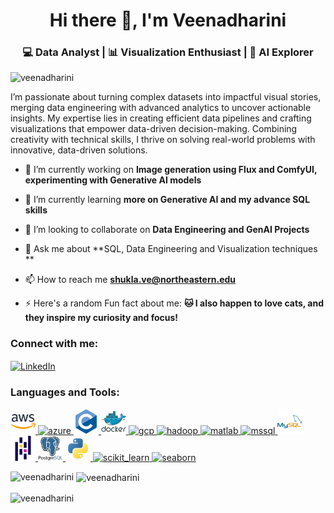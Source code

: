 <h1 align="center">Hi there 👋, I'm Veenadharini</h1>
<h3 align="center">💻 Data Analyst | 📊 Visualization Enthusiast | 🤖 AI Explorer</h3>

<p align="left"> <img src="https://komarev.com/ghpvc/?username=veenadharini&label=Profile%20views&color=0e75b6&style=flat" alt="veenadharini" /> </p>

<p align="left">
I’m passionate about turning complex datasets into impactful visual stories, merging data engineering with advanced analytics to uncover actionable insights. My expertise lies in creating efficient data pipelines and crafting visualizations that empower data-driven decision-making. Combining creativity with technical skills, I thrive on solving real-world problems with innovative, data-driven solutions.
</p>

- 🔭 I’m currently working on **Image generation using Flux and ComfyUI, experimenting with Generative AI models**

- 🌱 I’m currently learning **more on Generative AI and my advance SQL skills**

- 👯 I’m looking to collaborate on **Data Engineering and GenAI Projects**

- 💬 Ask me about **SQL, Data Engineering and Visualization techniques **

- 📫 How to reach me **shukla.ve@northeastern.edu**

- ⚡ Here's a random Fun fact about me: **🐱 I also happen to love cats, and they inspire my curiosity and focus!**

<h3 align="left">Connect with me:</h3>
<p align="left">
<a href="https://www.linkedin.com/in/veenadharini-shukla/" target="blank">
  <img align="center" src="https://raw.githubusercontent.com/rahuldkjain/github-profile-readme-generator/master/src/images/icons/Social/linked-in-alt.svg" alt="LinkedIn" height="30" width="40" />
</a>
</p>

<h3 align="left">Languages and Tools:</h3>
<p align="left"> <a href="https://aws.amazon.com" target="_blank" rel="noreferrer"> <img src="https://raw.githubusercontent.com/devicons/devicon/master/icons/amazonwebservices/amazonwebservices-original-wordmark.svg" alt="aws" width="40" height="40"/> </a> <a href="https://azure.microsoft.com/en-in/" target="_blank" rel="noreferrer"> <img src="https://www.vectorlogo.zone/logos/microsoft_azure/microsoft_azure-icon.svg" alt="azure" width="40" height="40"/> </a> <a href="https://www.cprogramming.com/" target="_blank" rel="noreferrer"> <img src="https://raw.githubusercontent.com/devicons/devicon/master/icons/c/c-original.svg" alt="c" width="40" height="40"/> </a> <a href="https://www.docker.com/" target="_blank" rel="noreferrer"> <img src="https://raw.githubusercontent.com/devicons/devicon/master/icons/docker/docker-original-wordmark.svg" alt="docker" width="40" height="40"/> </a> <a href="https://cloud.google.com" target="_blank" rel="noreferrer"> <img src="https://www.vectorlogo.zone/logos/google_cloud/google_cloud-icon.svg" alt="gcp" width="40" height="40"/> </a> <a href="https://hadoop.apache.org/" target="_blank" rel="noreferrer"> <img src="https://www.vectorlogo.zone/logos/apache_hadoop/apache_hadoop-icon.svg" alt="hadoop" width="40" height="40"/> </a> <a href="https://www.mathworks.com/" target="_blank" rel="noreferrer"> <img src="https://upload.wikimedia.org/wikipedia/commons/2/21/Matlab_Logo.png" alt="matlab" width="40" height="40"/> </a> <a href="https://www.microsoft.com/en-us/sql-server" target="_blank" rel="noreferrer"> <img src="https://www.svgrepo.com/show/303229/microsoft-sql-server-logo.svg" alt="mssql" width="40" height="40"/> </a> <a href="https://www.mysql.com/" target="_blank" rel="noreferrer"> <img src="https://raw.githubusercontent.com/devicons/devicon/master/icons/mysql/mysql-original-wordmark.svg" alt="mysql" width="40" height="40"/> </a> <a href="https://pandas.pydata.org/" target="_blank" rel="noreferrer"> <img src="https://raw.githubusercontent.com/devicons/devicon/2ae2a900d2f041da66e950e4d48052658d850630/icons/pandas/pandas-original.svg" alt="pandas" width="40" height="40"/> </a> <a href="https://www.postgresql.org" target="_blank" rel="noreferrer"> <img src="https://raw.githubusercontent.com/devicons/devicon/master/icons/postgresql/postgresql-original-wordmark.svg" alt="postgresql" width="40" height="40"/> </a> <a href="https://www.python.org" target="_blank" rel="noreferrer"> <img src="https://raw.githubusercontent.com/devicons/devicon/master/icons/python/python-original.svg" alt="python" width="40" height="40"/> </a> <a href="https://scikit-learn.org/" target="_blank" rel="noreferrer"> <img src="https://upload.wikimedia.org/wikipedia/commons/0/05/Scikit_learn_logo_small.svg" alt="scikit_learn" width="40" height="40"/> </a> <a href="https://seaborn.pydata.org/" target="_blank" rel="noreferrer"> <img src="https://seaborn.pydata.org/_images/logo-mark-lightbg.svg" alt="seaborn" width="40" height="40"/> </a> </p>

<p><img align="left" src="https://github-readme-stats.vercel.app/api/top-langs?username=veenadharini&show_icons=true&locale=en&layout=compact" alt="veenadharini" /></p>

<p>&nbsp;<img align="center" src="https://github-readme-stats.vercel.app/api?username=veenadharini&show_icons=true&locale=en" alt="veenadharini" /></p>

<p><img align="center" src="https://github-readme-streak-stats.herokuapp.com/?user=veenadharini&" alt="veenadharini" /></p>
